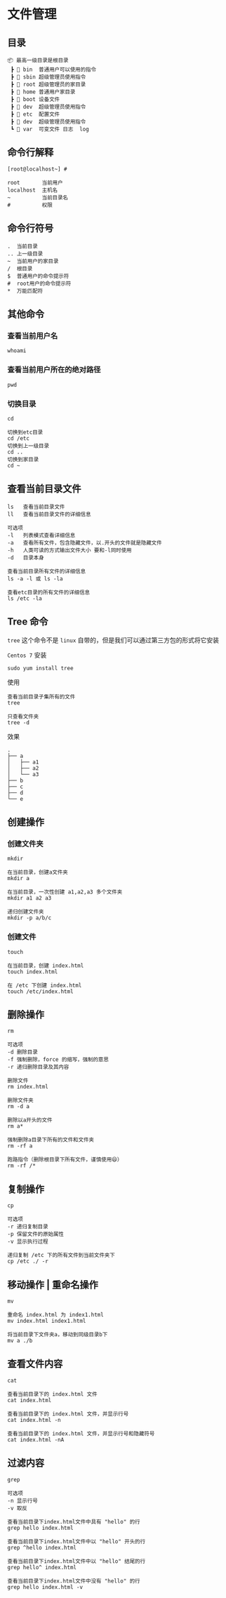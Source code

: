 # 文件管理

## 目录

```
📦 最高一级目录是根目录
 ┣ 📂 bin  普通用户可以使用的指令
 ┣ 📂 sbin 超级管理员使用指令
 ┣ 📂 root 超级管理员的家目录
 ┣ 📂 home 普通用户家目录
 ┣ 📂 boot 设备文件
 ┣ 📂 dev  超级管理员使用指令
 ┣ 📂 etc  配置文件
 ┣ 📂 dev  超级管理员使用指令
 ┗ 📂 var  可变文件 日志  log
```

## 命令行解释

``` shell
[root@localhost~] #

root       当前用户
localhost  主机名
~          当前目录名
#          权限
```

## 命令行符号

``` shell
.  当前目录
.. 上一级目录
~  当前用户的家目录
/  根目录
$  普通用户的命令提示符
#  root用户的命令提示符
*  万能匹配符
```

## 其他命令

### 查看当前用户名
``` shell
whoami
```

### 查看当前用户所在的绝对路径
``` shell
pwd
```
### 切换目录
``` shell
cd
```

``` shell
切换到etc目录
cd /etc
切换到上一级目录
cd ..
切换到家目录
cd ~
```

## 查看当前目录文件
``` shell
ls   查看当前目录文件
ll   查看当前目录文件的详细信息

可选项
-l   列表模式查看详细信息
-a   查看所有文件，包含隐藏文件，以.开头的文件就是隐藏文件
-h   人类可读的方式输出文件大小 要和-l同时使用
-d   目录本身
```

``` shell
查看当前目录所有文件的详细信息
ls -a -l 或 ls -la

查看etc目录的所有文件的详细信息
ls /etc -la
```

## Tree 命令

`tree` 这个命令不是 `linux` 自带的，但是我们可以通过第三方包的形式将它安装

`Centos 7` 安装
``` shell
sudo yum install tree
```

使用
``` shell
查看当前目录子集所有的文件
tree

只查看文件夹
tree -d
```

效果
```
.
├── a
│   ├── a1
│   ├── a2
│   └── a3
├── b
├── c
├── d
└── e
```

## 创建操作
### 创建文件夹
``` shell
mkdir
```


``` shell
在当前目录，创建a文件夹
mkdir a

在当前目录，一次性创建 a1,a2,a3 多个文件夹
mkdir a1 a2 a3

递归创建文件夹
mkdir -p a/b/c
```

### 创建文件
``` shell
touch
```

``` shell
在当前目录，创建 index.html
touch index.html

在 /etc 下创建 index.html
touch /etc/index.html
```

## 删除操作
```
rm

可选项
-d 删除目录
-f 强制删除，force 的缩写，强制的意思
-r 递归删除目录及其内容
```

``` shell
删除文件
rm index.html

删除文件夹
rm -d a

删除以a开头的文件
rm a*

强制删除a目录下所有的文件和文件夹
rm -rf a

跑路指令（删除根目录下所有文件，谨慎使用😄）
rm -rf /*
```

## 复制操作
``` shell
cp 

可选项
-r 递归复制目录
-p 保留文件的原始属性
-v 显示执行过程
```

``` shell
递归复制 /etc 下的所有文件到当前文件夹下
cp /etc ./ -r
```

## 移动操作 | 重命名操作
``` shell
mv
```

``` shell
重命名 index.html 为 index1.html
mv index.html index1.html

将当前目录下文件夹a，移动到同级目录b下
mv a ./b
```

## 查看文件内容
``` shell
cat 
```

``` shell 
查看当前目录下的 index.html 文件
cat index.html 

查看当前目录下的 index.html 文件，并显示行号
cat index.html -n

查看当前目录下的 index.html 文件，并显示行号和隐藏符号
cat index.html -nA
```

## 过滤内容
``` shell
grep

可选项
-n 显示行号
-v 取反
```

``` shell
查看当前目录下index.html文件中具有 "hello" 的行
grep hello index.html

查看当前目录下index.html文件中以 "hello" 开头的行
grep ^hello index.html

查看当前目录下index.html文件中以 "hello" 结尾的行
grep hello^ index.html

查看当前目录下index.html文件中没有 "hello" 的行
grep hello index.html -v
```

